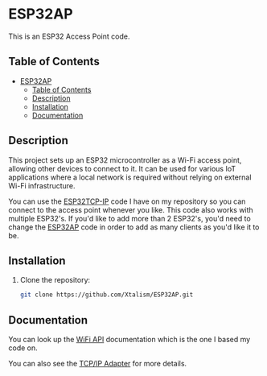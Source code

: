 # ESP32AP

This is an ESP32 Access Point code.

## Table of Contents

- [ESP32AP](#esp32ap)
  - [Table of Contents](#table-of-contents)
  - [Description](#description)
  - [Installation](#installation)
  - [Documentation](#documentation)

## Description

This project sets up an ESP32 microcontroller as a Wi-Fi access point, allowing other devices to connect to it. It can be used for various IoT applications where a local network is required without relying on external Wi-Fi infrastructure.

You can use the [ESP32TCP-IP](https://github.com/Xtalism/ESP32TCP-IP) code I have on my repository so you can connect to the access point whenever you like. This code also works with multiple ESP32's. If you'd like to add more than 2 ESP32's, you'd need to change the [ESP32AP](https://github.com/Xtalism/ESP32AP) code in order to add as many clients as you'd like it to be.

## Installation

1. Clone the repository:
   ```sh
   git clone https://github.com/Xtalism/ESP32AP.git

## Documentation

You can look up the [WiFi API](https://docs.espressif.com/projects/arduino-esp32/en/latest/api/wifi.html) documentation which is the one I based my code on.

You can also see the [TCP/IP Adapter](https://docs.espressif.com/projects/esp-idf/en/release-v3.3/api-reference/network/tcpip_adapter.html) for more details.
